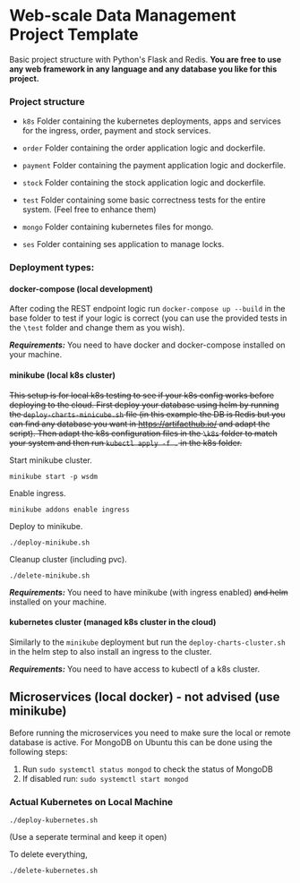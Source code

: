 # Web-scale Data Management Project Template

Basic project structure with Python's Flask and Redis. 
**You are free to use any web framework in any language and any database you like for this project.**

### Project structure

* `k8s`
    Folder containing the kubernetes deployments, apps and services for the ingress, order, payment and stock services.
    
* `order`
    Folder containing the order application logic and dockerfile. 
    
* `payment`
    Folder containing the payment application logic and dockerfile. 

* `stock`
    Folder containing the stock application logic and dockerfile. 

* `test`
    Folder containing some basic correctness tests for the entire system. (Feel free to enhance them)

* `mongo`
    Folder containing kubernetes files for mongo.

* `ses`
    Folder containing ses application to manage locks.

### Deployment types:

#### docker-compose (local development)

After coding the REST endpoint logic run `docker-compose up --build` in the base folder to test if your logic is correct
(you can use the provided tests in the `\test` folder and change them as you wish). 

***Requirements:*** You need to have docker and docker-compose installed on your machine.

#### minikube (local k8s cluster)

~~This setup is for local k8s testing to see if your k8s config works before deploying to the cloud. First deploy your database using helm by running the `deploy-charts-minicube.sh` file (in this example the DB is Redis but you can find any database you want in https://artifacthub.io/ and adapt the script). Then adapt the k8s configuration files in the `\k8s` folder to match your system and then run `kubectl apply -f .` in the k8s folder.~~

Start minikube cluster.

`minikube start -p wsdm`

Enable ingress.

`minikube addons enable ingress`

Deploy to minikube.

`./deploy-minikube.sh`

Cleanup cluster (including pvc).

`./delete-minikube.sh` 

***Requirements:*** You need to have minikube (with ingress enabled) ~~and helm~~ installed on your machine.

#### kubernetes cluster (managed k8s cluster in the cloud)

Similarly to the `minikube` deployment but run the `deploy-charts-cluster.sh` in the helm step to also install an ingress to the cluster. 

***Requirements:*** You need to have access to kubectl of a k8s cluster.

## Microservices (local docker) - not advised (use minikube)
Before running the microservices you need to make sure the local or remote database is active. For MongoDB on Ubuntu this can be done using the following steps:
1. Run `sudo systemctl status mongod` to check the status of MongoDB
2. If disabled run: `sudo systemctl start mongod`

### Actual Kubernetes on Local Machine
```
./deploy-kubernetes.sh
```
(Use a seperate terminal and keep it open)


To delete everything,

`./delete-kubernetes.sh`


